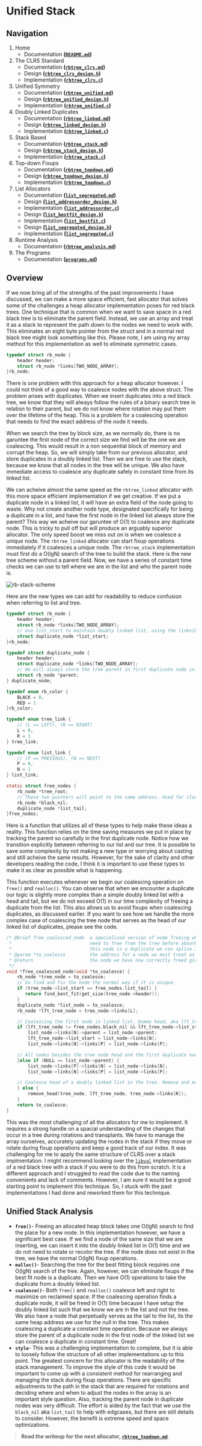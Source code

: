 # Unified Stack

## Navigation

1. Home
   - Documentation **([`README.md`](/README.md))**
2. The CLRS Standard
   - Documentation **([`rbtree_clrs.md`](/docs/rbtree_clrs.md))**
   - Design **([`rbtree_clrs_design.h`](/lib/utility/rbtree_clrs_design.h))**
   - Implementation **([`rbtree_clrs.c`](/lib/rbtree_clrs.c))**
3. Unified Symmetry
   - Documentation **([`rbtree_unified.md`](/docs/rbtree_unified.md))**
   - Design **([`rbtree_unified_design.h`](/lib/utility/rbtree_unified_design.h))**
   - Implementation **([`rbtree_unified.c`](/lib/rbtree_unified.c))**
4. Doubly Linked Duplicates
   - Documentation **([`rbtree_linked.md`](/docs/rbtree_linked.md))**
   - Design **([`rbtree_linked_design.h`](/lib/utility/rbtree_linked_design.h))**
   - Implementation **([`rbtree_linked.c`](/lib/rbtree_linked.c))**
5. Stack Based
   - Documentation **([`rbtree_stack.md`](/docs/rbtree_stack.md))**
   - Design **([`rbtree_stack_design.h`](/lib/utility/rbtree_stack_design.h))**
   - Implementation **([`rbtree_stack.c`](/lib/rbtree_stack.c))**
6. Top-down Fixups
   - Documentation **([`rbtree_topdown.md`](/docs/rbtree_topdown.md))**
   - Design **([`rbtree_topdown_design.h`](/lib/utility/rbtree_topdown_design.h))**
   - Implementation **([`rbtree_topdown.c`](/lib/rbtree_topdown.c))**
7. List Allocators
   - Documentation **([`list_segregated.md`](/docs/list_segregated.md))**
   - Design **([`list_addressorder_design.h`](/lib/utility/list_addressorder_design.h))**
   - Implementation **([`list_addressorder.c`](/lib/list_addressorder.c))**
   - Design **([`list_bestfit_design.h`](/lib/utility/list_bestfit_design.h))**
   - Implementation **([`list_bestfit.c`](/lib/list_bestfit.c))**
   - Design **([`list_segregated_design.h`](/lib/utility/list_segregated_design.h))**
   - Implementation **([`list_segregated.c`](/lib/list_segregated.c))**
8. Runtime Analysis
   - Documentation **([`rbtree_analysis.md`](/docs/rbtree_analysis.md))**
9. The Programs
   - Documentation **([`programs.md`](/docs/programs.md))**

## Overview

If we now bring all of the strengths of the past improvements I have discussed, we can make a more space efficient, fast allocator that solves some of the challenges a heap allocator implementation poses for red black trees. One technique that is common when we want to save space in a red black tree is to eliminate the parent field. Instead, we use an array and treat it as a stack to represent the path down to the nodes we need to work with. This eliminates an eight byte pointer from the struct and in a normal red black tree might look something like this. Please note, I am using my array method for this implementation as well to eliminate symmetric cases.

```c
typedef struct rb_node {
    header header;
    struct rb_node *links[TWO_NODE_ARRAY];
}rb_node;
```

There is one problem with this approach for a heap allocator however. I could not think of a good way to coalesce nodes with the above struct. The problem arises with duplicates. When we insert duplicates into a red black tree, we know that they will always follow the rules of a binary search tree in relation to their parent, but we do not know where rotation may put them over the lifetime of the heap. This is a problem for a coalescing operation that needs to find the exact address of the node it needs.

When we search the tree by block size, as we normally do, there is no garuntee the first node of the correct size we find will be the one we are coalescing. This would result in a non sequential block of memory and corrupt the heap. So, we will simply take from our previous allocator, and store duplicates in a doubly linked list. Then we are free to use the stack, because we know that all nodes in the tree will be unique. We also have immediate access to coalesce any duplicate safely in constant time from its linked list.

We can acheive almost the same speed as the `rbtree_linked` allocator with this more space efficient implementation if we get creative. If we put a duplicate node in a linked list, it will have an extra field of the node going to waste. Why not create another node type, designated specifically for being a duplicate in a list, and have the first node in the linked list always store the parent? This way we acheive our garuntee of O(1) to coalesce any duplicate node. This is tricky to pull off but will produce an arguably superior allocator. The only speed boost we miss out on is when we coalesce a unique node. The `rbtree_linked` allocator can start fixup operations immediately if it coalesces a unique node. The `rbtree_stack` implementation must first do a O(lgN) search of the tree to build the stack. Here is the new tree scheme without a parent field. Now, we have a series of constant time checks we can use to tell where we are in the list and who the parent node is.

![rb-stack-scheme](/images/rb-duplicates-no-parent.png)

Here are the new types we can add for readability to reduce confusion when referring to list and tree.

```c
typedef struct rb_node {
    header header;
    struct rb_node *links[TWO_NODE_ARRAY];
    // Use list_start to maintain doubly linked list, using the links[P]-links[N] fields
    struct duplicate_node *list_start;
}rb_node;

typedef struct duplicate_node {
    header header;
    struct duplicate_node *links[TWO_NODE_ARRAY];
    // We will always store the tree parent in first duplicate node in the list. O(1) coalescing.
    struct rb_node *parent;
} duplicate_node;

typedef enum rb_color {
    BLACK = 0,
    RED = 1
}rb_color;

typedef enum tree_link {
    // (L == LEFT), (R == RIGHT)
    L = 0,
    R = 1
} tree_link;

typedef enum list_link {
    // (P == PREVIOUS), (N == NEXT)
    P = 0,
    N = 1
} list_link;

static struct free_nodes {
    rb_node *tree_root;
    // These two pointers will point to the same address. Used for clarity between tree and list.
    rb_node *black_nil;
    duplicate_node *list_tail;
}free_nodes;
```

Here is a function that utilizes all of these types to help make these ideas a reality. This function relies on the time saving measures we put in place by tracking the parent so carefully in the first duplicate node. Notice how we transition explicitly between referring to our list and our tree. It is possible to save some complexity by not making a new type or worrying about casting and still acheive the same results. However, for the sake of clarity and other developers reading the code, I think it is important to use these types to make it as clear as possible what is happening.

This function executes whenever we begin our coalescing operation on `free()` and `realloc()`. You can observe that when we encounter a duplicate our logic is slightly more complex than a simple doubly linked list with a head and tail, but we do not exceed O(1) in our time complexity of freeing a duplicate from the list. This also allows us to avoid fixups when coalescing duplicates, as discussed earlier. If you want to see how we handle the more complex case of coalescing the tree node that serves as the head of our linked list of duplicates, please see the code.

```c
/* @brief free_coalesced_node  a specialized version of node freeing when we find a neighbor we
 *                             need to free from the tree before absorbing into our coalescing. If
 *                             this node is a duplicate we can splice it from a linked list.
 * @param *to_coalesce         the address for a node we must treat as a list or tree node.
 * @return                     the node we have now correctly freed given all cases to find it.
 */
void *free_coalesced_node(void *to_coalesce) {
    rb_node *tree_node = to_coalesce;
    // Go find and fix the node the normal way if it is unique.
    if (tree_node->list_start == free_nodes.list_tail) {
       return find_best_fit(get_size(tree_node->header));
    }
    duplicate_node *list_node = to_coalesce;
    rb_node *lft_tree_node = tree_node->links[L];

    // Coalescing the first node in linked list. Dummy head, aka lft_tree_node, is to the left.
    if (lft_tree_node != free_nodes.black_nil && lft_tree_node->list_start == to_coalesce) {
        list_node->links[N]->parent = list_node->parent;
        lft_tree_node->list_start = list_node->links[N];
        list_node->links[N]->links[P] = list_node->links[P];

    // All nodes besides the tree node head and the first duplicate node have parent set to NULL.
    }else if (NULL == list_node->parent) {
        list_node->links[P]->links[N] = list_node->links[N];
        list_node->links[N]->links[P] = list_node->links[P];

    // Coalesce head of a doubly linked list in the tree. Remove and make a new head.
    } else {
        remove_head(tree_node, lft_tree_node, tree_node->links[R]);
    }
    return to_coalesce;
}
```

This was the most challenging of all the allocators for me to implement. It requires a strong handle on a spacial understanding of the changes that occur in a tree during rotations and transplants. We have to manage the array ourselves, accurately updating the nodes in the stack if they move or rotate during fixup operations and keep a good track of our index. It was challenging for me to apply the same structure of CLRS over a stack implmentation. I might recommend looking over the [`libval`](https://adtinfo.org/libavl.html/Red_002dBlack-Trees.html) implementation of a red black tree with a stack if you were to do this from scratch. It is a different approach and I struggled to read the code due to the naming convenients and lack of comments. However, I am sure it would be a good starting point to implement this technique. So, I stuck with the past implementations I had done and reworked them for this technique.

## Unified Stack Analysis

- **`free()`**- Freeing an allocated heap block takes one O(lgN) search to find the place for a new node. In this implementation however, we have a significant best case. If we find a node of the same size that we are inserting, we can insert it into the doubly linked list in O(1) time and we do not need to rotate or recolor the tree. If the node does not exist in the tree, we have the normal O(lgN) fixup operations.
- **`malloc()`**- Searching the tree for the best fitting block requires one O(lgN) search of the tree. Again, however, we can eliminate fixups if the best fit node is a duplicate. Then we have O(1) operations to take the duplicate from a doubly linked list.
- **`coalesce()`**- Both `free()` and `realloc()` coalesce left and right to maximize on reclaimed space. If the coalescing operation finds a duplicate node, it will be freed in O(1) time because I have setup the doubly linked list such that we know we are in the list and not the tree. We also have a node that perpetually serves as the tail to the list, its the same heap address we use for the null in the tree. This makes coalescing a duplicate a constant time operation. Because we always store the parent of a duplicate node in the first node of the linked list we can coalesce a duplicate in constant time. Great!
- **`style`**- This was a challenging implementation to complete, but it is able to loosely follow the structure of all other implementations up to this point. The greatest concern for this allocator is the readability of the stack management. To improve the style of this code it would be important to come up with a consistent method for rearranging and managing the stack during fixup operations. There are specific adjustments to the path in the stack that are required for rotations and deciding where and when to adjust the nodes in the array is an important style question. Also, tracking the parent node in duplicate nodes was very difficult. The effort is aided by the fact that we use the `black_nil` aka `list_tail` to help with edgcases, but there are still details to consider. However, the benefit is extreme speed and space optimizations.

> **Read the writeup for the next allocator, [`rbtree_topdown.md`](/docs/rbtree_topdown.md)**.

